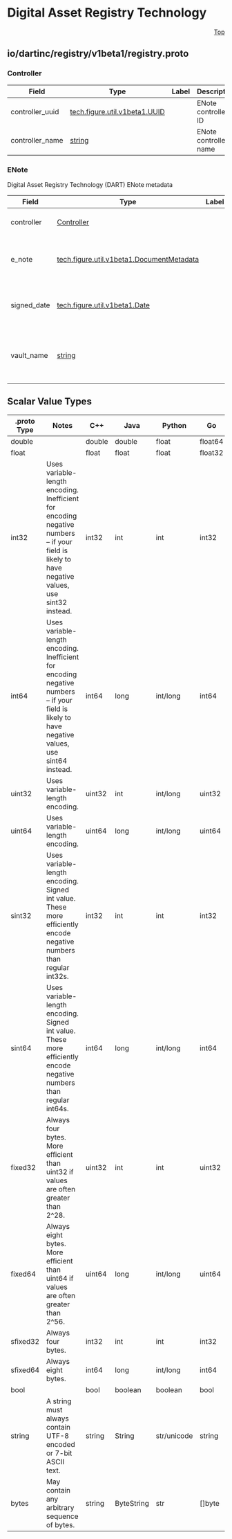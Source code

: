 # Digital Asset Registry Technology
<a name="top"></a>



<a name="io/dartinc/registry/v1beta1/registry.proto"></a>
<p align="right"><a href="#top">Top</a></p>

## io/dartinc/registry/v1beta1/registry.proto



<a name="io.dartinc.registry.v1beta1.Controller"></a>

### Controller



| Field | Type | Label | Description |
| ----- | ---- | ----- | ----------- |
| controller_uuid | [tech.figure.util.v1beta1.UUID](util#tech.figure.util.v1beta1.UUID) |  | ENote controller ID |
| controller_name | [string](#string) |  | ENote controller name |





<a name="io.dartinc.registry.v1beta1.ENote"></a>

### ENote
Digital Asset Registry Technology (DART) ENote metadata


| Field | Type | Label | Description |
| ----- | ---- | ----- | ----------- |
| controller | [Controller](#io.dartinc.registry.v1beta1.Controller) |  | Identity of the ENote controller |
| e_note | [tech.figure.util.v1beta1.DocumentMetadata](util#tech.figure.util.v1beta1.DocumentMetadata) |  | Metadata of the authoritative copy of the ENote |
| signed_date | [tech.figure.util.v1beta1.Date](util#tech.figure.util.v1beta1.Date) |  | Date the ENote was signed by the borrower |
| vault_name | [string](#string) |  | Name of the eVault storing the Authoritative copy of the ENote |













## Scalar Value Types

| .proto Type | Notes | C++ | Java | Python | Go | C# | PHP | Ruby |
| ----------- | ----- | --- | ---- | ------ | -- | -- | --- | ---- |
| <a name="double" /> double |  | double | double | float | float64 | double | float | Float |
| <a name="float" /> float |  | float | float | float | float32 | float | float | Float |
| <a name="int32" /> int32 | Uses variable-length encoding. Inefficient for encoding negative numbers – if your field is likely to have negative values, use sint32 instead. | int32 | int | int | int32 | int | integer | Bignum or Fixnum (as required) |
| <a name="int64" /> int64 | Uses variable-length encoding. Inefficient for encoding negative numbers – if your field is likely to have negative values, use sint64 instead. | int64 | long | int/long | int64 | long | integer/string | Bignum |
| <a name="uint32" /> uint32 | Uses variable-length encoding. | uint32 | int | int/long | uint32 | uint | integer | Bignum or Fixnum (as required) |
| <a name="uint64" /> uint64 | Uses variable-length encoding. | uint64 | long | int/long | uint64 | ulong | integer/string | Bignum or Fixnum (as required) |
| <a name="sint32" /> sint32 | Uses variable-length encoding. Signed int value. These more efficiently encode negative numbers than regular int32s. | int32 | int | int | int32 | int | integer | Bignum or Fixnum (as required) |
| <a name="sint64" /> sint64 | Uses variable-length encoding. Signed int value. These more efficiently encode negative numbers than regular int64s. | int64 | long | int/long | int64 | long | integer/string | Bignum |
| <a name="fixed32" /> fixed32 | Always four bytes. More efficient than uint32 if values are often greater than 2^28. | uint32 | int | int | uint32 | uint | integer | Bignum or Fixnum (as required) |
| <a name="fixed64" /> fixed64 | Always eight bytes. More efficient than uint64 if values are often greater than 2^56. | uint64 | long | int/long | uint64 | ulong | integer/string | Bignum |
| <a name="sfixed32" /> sfixed32 | Always four bytes. | int32 | int | int | int32 | int | integer | Bignum or Fixnum (as required) |
| <a name="sfixed64" /> sfixed64 | Always eight bytes. | int64 | long | int/long | int64 | long | integer/string | Bignum |
| <a name="bool" /> bool |  | bool | boolean | boolean | bool | bool | boolean | TrueClass/FalseClass |
| <a name="string" /> string | A string must always contain UTF-8 encoded or 7-bit ASCII text. | string | String | str/unicode | string | string | string | String (UTF-8) |
| <a name="bytes" /> bytes | May contain any arbitrary sequence of bytes. | string | ByteString | str | []byte | ByteString | string | String (ASCII-8BIT) |
